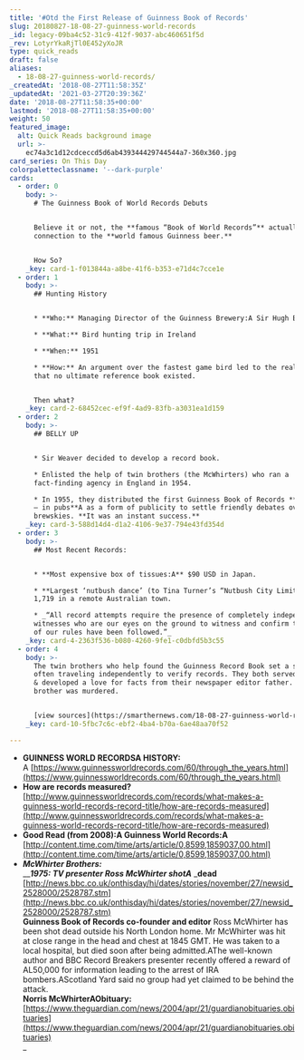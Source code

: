 ```yaml
---
title: '#Otd the First Release of Guinness Book of Records'
slug: 20180827-18-08-27-guinness-world-records
_id: legacy-09ba4c52-31c9-412f-9037-abc460651f5d
_rev: LotyrYkaRjTl0E452yXoJR
type: quick_reads
draft: false
aliases:
  - 18-08-27-guinness-world-records/
_createdAt: '2018-08-27T11:58:35Z'
_updatedAt: '2021-03-27T20:39:36Z'
date: '2018-08-27T11:58:35+00:00'
lastmod: '2018-08-27T11:58:35+00:00'
weight: 50
featured_image:
  alt: Quick Reads background image
  url: >-
    ec74a3c1d12cdceccd5d6ab439344429744544a7-360x360.jpg
card_series: On This Day
colorpaletteclassname: '--dark-purple'
cards:
  - order: 0
    body: >-
      # The Guinness Book of World Records Debuts


      Believe it or not, the **famous “Book of World Records”** actually has a
      connection to the **world famous Guinness beer.**


      How So?
    _key: card-1-f013844a-a8be-41f6-b353-e71d4c7cce1e
  - order: 1
    body: >-
      ## Hunting History


      * **Who:** Managing Director of the Guinness Brewery:A Sir Hugh Beaver

      * **What:** Bird hunting trip in Ireland

      * **When:** 1951

      * **How:** An argument over the fastest game bird led to the realization
      that no ultimate reference book existed.


      Then what?
    _key: card-2-68452cec-ef9f-4ad9-83fb-a3031ea1d159
  - order: 2
    body: >-
      ## BELLY UP


      * Sir Weaver decided to develop a record book.

      * Enlisted the help of twin brothers (the McWhirters) who ran a
      fact-finding agency in England in 1954.

      * In 1955, they distributed the first Guinness Book of Records **for free
      — in pubs**A as a form of publicity to settle friendly debates over a few
      brewskies. **It was an instant success.**
    _key: card-3-588d14d4-d1a2-4106-9e37-794e43fd354d
  - order: 3
    body: >-
      ## Most Recent Records:


      * **Most expensive box of tissues:A** $90 USD in Japan.

      * **Largest ‘nutbush dance’ (to Tina Turner’s “Nutbush City Limits”):**
      1,719 in a remote Australian town.

      * _“All record attempts require the presence of completely independent
      witnesses who are our eyes on the ground to witness and confirm that all
      of our rules have been followed.”_
    _key: card-4-2363f536-b080-4260-9fe1-c0dbfd5b3c55
  - order: 4
    body: >-
      The twin brothers who help found the Guinness Record Book set a standard -
      often traveling independently to verify records. They both served in WWII
      & developed a love for facts from their newspaper editor father. One
      brother was murdered.


      [view sources](https://smarthernews.com/18-08-27-guinness-world-records/)
    _key: card-10-5fbc7c6c-ebf2-4ba4-b70a-6ae48aa70f52

---
```

* **GUINNESS WORLD RECORDSA HISTORY:**  
A [https://www.guinnessworldrecords.com/60/through_the_years.html](https://www.guinnessworldrecords.com/60/through_the_years.html)
* **How are records measured?**  
[http://www.guinnessworldrecords.com/records/what-makes-a-guinness-world-records-record-title/how-are-records-measured](http://www.guinnessworldrecords.com/records/what-makes-a-guinness-world-records-record-title/how-are-records-measured)
* **Good Read (from 2008):A Guinness World Records:A**  
[http://content.time.com/time/arts/article/0,8599,1859037,00.html](http://content.time.com/time/arts/article/0,8599,1859037,00.html)
* **_McWhirter Brothers:_**  
___**1975: TV presenter Ross McWhirter shotA**_ _**dead**  
[http://news.bbc.co.uk/onthisday/hi/dates/stories/november/27/newsid_2528000/2528787.stm](http://news.bbc.co.uk/onthisday/hi/dates/stories/november/27/newsid_2528000/2528787.stm)  
**Guinness Book of Records co-founder and editor** Ross McWhirter has been shot dead outside his North London home. Mr McWhirter was hit at close range in the head and chest at 1845 GMT. He was taken to a local hospital, but died soon after being admitted.AThe well-known author and BBC Record Breakers presenter recently offered a reward of AL50,000 for information leading to the arrest of IRA bombers.AScotland Yard said no group had yet claimed to be behind the attack.  
**Norris McWhirterAObituary:**  
[https://www.theguardian.com/news/2004/apr/21/guardianobituaries.obituaries](https://www.theguardian.com/news/2004/apr/21/guardianobituaries.obituaries)  
_